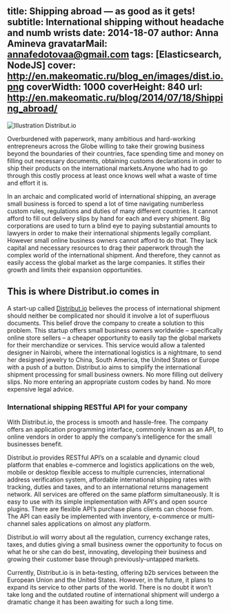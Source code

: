 title: Shipping abroad — as good as it gets!
subtitle: International shipping without headache and numb wrists
date: 2014-18-07
author: Anna Amineva
gravatarMail: annafedotovaa@gmail.com
tags: [Elasticsearch, NodeJS]
cover: http://en.makeomatic.ru/blog_en/images/dist.io.png
coverWidth: 1000
coverHeight: 840
url: http://en.makeomatic.ru/blog/2014/07/18/Shipping_abroad/
---

![Illustration Distribut.io](/blog_en/images/dist.io.png)

Overburdened with paperwork, many ambitious and hard-working entrepreneurs across the Globe willing to take their growing business beyond the boundaries of their countries, face spending time and money on filling out necessary documents, obtaining customs declarations in order to ship their products on the international markets.Anyone who had to go through this costly process at least once knows well what a waste of time and effort it is.

<!-- more -->

In an archaic and complicated world of international shipping, an average small business is forced to spend a lot of time navigating numberless custom rules, regulations and duties of many different countries. It cannot afford to fill out delivery slips by hand for each and every shipment. Big corporations are used to turn a blind eye to paying substantial amounts to lawyers in order to make their international shipments legally compliant. However small online business owners cannot afford to do that. They lack capital and necessary resources to drag their paperwork through the complex world of the international shipment. And therefore, they cannot as easily access the global market as the large companies. It stifles their growth and limits their expansion opportunities.  

## This is where Distribut.io comes in

A start-up called [Distribut.io](http://dev.distribut.io/) believes the process of international shipment should neither be complicated nor should it involve a lot of superfluous documents. This belief drove the company to create a solution to this problem. This startup offers small business owners worldwide – specifically online store sellers – a cheaper opportunity to easily tap the global markets for their merchandize or services. This service would allow a talented designer in Nairobi, where the international logistics is a nightmare, to send her designed jewelry to China, South America, the United States or Europe with a push of a button.   Distribut.io aims to simplify the international shipment processing for small business owners. No more filling out delivery slips. No more entering an appropriate custom codes by hand. No more expensive legal advice.

### International shipping RESTful API for your company

With Distribut.io, the process is smooth and hassle-free. The company offers an application programming interface, commonly known as an API, to online vendors in order to apply the company’s intelligence for the small businesses benefit.

Distribut.io provides RESTful API’s on a scalable and dynamic cloud platform that enables e-commerce and logistics applications on the web, mobile or desktop flexible access to multiple currencies, international address verification system, affordable international shipping rates with tracking, duties and taxes, and to an international returns management network. All services are offered on the same platform simultaneously. It is easy to use with its simple implementation with API's and open source plugins. There are flexible API’s purchase plans clients can choose from. The API can easily be implemented with inventory, e-commerce or multi-channel sales applications on almost any platform.

Distribut.io will worry about all the regulation, currency exchange rates, taxes, and duties giving a small business owner the opportunity to focus on what he or she can do best, innovating, developing their business and growing their customer base through previously-untapped markets.

Currently, Distribut.io is in beta-testing, offering b2b services between the European Union and the United States. However, in the future, it plans to expand its service to other parts of the world. There is no doubt it won’t take long and the outdated routine of international shipment will undergo a dramatic change it has been awaiting for such a long time.
